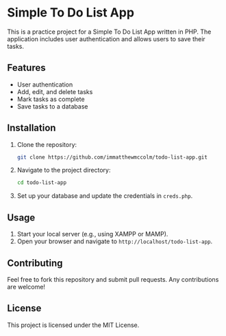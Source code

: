 # Simple To Do List App

This is a practice project for a Simple To Do List App written in PHP. The application includes user authentication and allows users to save their tasks.

## Features

- User authentication
- Add, edit, and delete tasks
- Mark tasks as complete
- Save tasks to a database

## Installation

1. Clone the repository:
    ```sh
    git clone https://github.com/immatthewmccolm/todo-list-app.git
    ```
2. Navigate to the project directory:
    ```sh
    cd todo-list-app
    ```
3. Set up your database and update the credentials in `creds.php`.

## Usage

1. Start your local server (e.g., using XAMPP or MAMP).
2. Open your browser and navigate to `http://localhost/todo-list-app`.

## Contributing

Feel free to fork this repository and submit pull requests. Any contributions are welcome!

## License

This project is licensed under the MIT License.